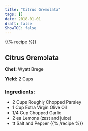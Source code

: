 ```yaml
---
title: "Citrus Gremolata"
tags: []
date: 2018-01-01
draft: false
ShowTOC: false
---
```


{{% recipe %}}

## Citrus Gremolata

**Chef:** Wyatt Brege

**Yield:** 2 Cups


### Ingredients:

-   2 Cups Roughly Chopped Parsley
-   1 Cup Extra Virgin Olive Oil
-   1/4 Cup Chopped Garlic
-   2 ea Lemons (zest and juice)
-   tt Salt and Pepper
{{% /recipe %}}
